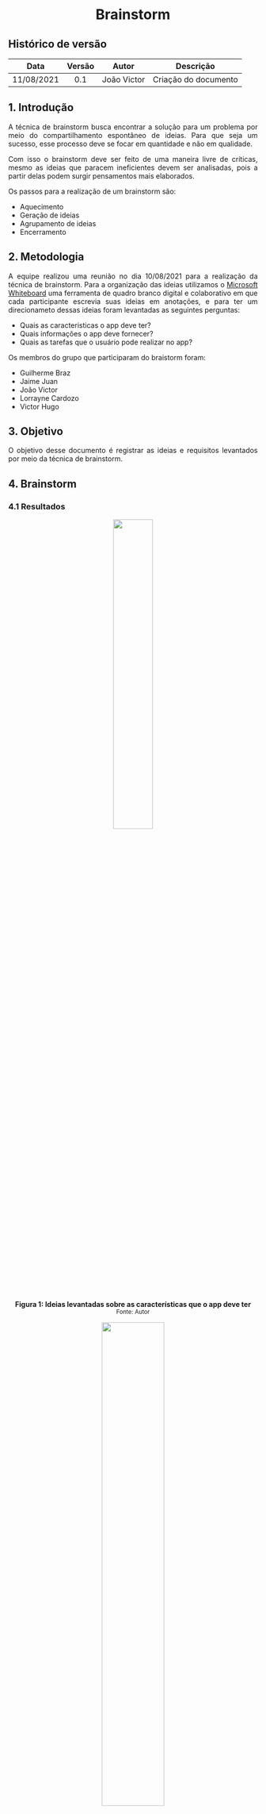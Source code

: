 # <center> Brainstorm


## Histórico de versão
| Data | Versão | Autor | Descrição |
| :-:|:-:|:-:|:-: |
| 11/08/2021 | 0.1 | João Victor | Criação do documento |

<div align="justify">

## 1. Introdução
A técnica de brainstorm busca encontrar a solução para um problema por meio do compartilhamento espontâneo de ideias. Para que seja um sucesso, esse processo deve se focar em quantidade e não em qualidade.

Com isso o brainstorm deve ser feito de uma maneira livre de críticas, mesmo as ideias que paracem ineficientes devem ser analisadas, pois a partir delas podem surgir pensamentos mais elaborados.

Os passos para a realização de um brainstorm são:

- Aquecimento
- Geração de ideias
- Agrupamento de ideias
- Encerramento

## 2. Metodologia
A equipe realizou uma reunião no dia 10/08/2021 para a realização da técnica de brainstorm. Para a organização das ideias utilizamos o [Microsoft Whiteboard](https://www.microsoft.com/pt-br/microsoft-365/microsoft-whiteboard/digital-whiteboard-app) uma ferramenta de quadro branco digital e colaborativo em que cada participante escrevia suas ideias em anotações, e para ter um direcionameto dessas ideias foram levantadas as seguintes perguntas:

- Quais as caracteristicas o app deve ter?
- Quais informações o app deve fornecer?
- Quais as tarefas que o usuário pode realizar no app?

Os membros do grupo que participaram do braistorm foram:

- Guilherme Braz
- Jaime Juan
- João Victor
- Lorrayne Cardozo
- Victor Hugo

## 3. Objetivo
O objetivo desse documento é registrar as ideias e requisitos levantados por meio da técnica de brainstorm.

## 4. Brainstorm
### 4.1 Resultados

<p align='center'>
    <img src='images/brainstorm_1.png' width=40% height=auto>
    <figcaption align='center'>
        <b>Figura 1: Ideias levantadas sobre as características que o app deve ter</b>
        <br>
        <small>Fonte: Autor</small>
    </figcaption>
</p>

<p align='center'>
    <img src='images/brainstorm_2.png' width=50% height=auto>
    <figcaption align='center'>
        <b>Figura 2: Ideias levantadas sobre as informações o app deve fornecer</b>
        <br>
        <small>Fonte: Autor</small>
    </figcaption>
</p>

<p align='center'>
    <img src='images/brainstorm_3.png' width=50% height=auto>
    <figcaption align='center'>
        <b>Figura 3: Ideias levantadas sobre as tarefas que o usuário pode realizar no app</b>
        <br>
        <small>Fonte: Autor</small>
    </figcaption>
</p>

### 4.2 Requisitos elicitados

| Id | Descrição | Tipo de requisito |
| -- | --------- | ----------------- |
| 001 | Ter a opção de login pelo Meugov.br | Requisito Funcional |
| 002 | Ter a opção de logout | Requisito Funcional |
| 003 | Ter a opção de criar conta pelo Meugov.br | Requisito Funcional |
| 004 | Ter a opção de ver regras de doação | Requisito Funcional |
| 005 | Ter a opção de convidar um amigo | Requisito Funcional |
| 006 | Ter a opção de visualizar dados pessoais | Requisito Funcional |
| 007 | Ter a opção de visualizar histórico de doações | Requisito Funcional |
| 008 | Ter a opção de visualizar campanhas de doação | Requisito Funcional |
| 009 | Ter a opção de ver notificações sobre doações agendadas | Requisito Funcional |
| 010 | Ter a opção de solicitar agendamento de doação | Requisito Funcional |
| 011 | Ter a opção de ver a lista de hemocentros próximos a localização | Requisito Funcional |
| 012 | Ter a opção de escolher a localização para procurar hemocentros próximos | Requisito Funcional |
| 013 | Ter a opção de usar a localização do dispositivo para procurar hemocentros próximos | Requisito Funcional |
| 014 | Ter a opção de ver informações sobre os hemocentros (telefones, horário de atendimento, site... ) | Requisito Funcional |
| 015 | Ter a opção de ver rotas para locomoção ao hemocentro | Requisito Funcional |
| 016 | Ter a opção de visualizar um mapa com a localização dos hemocentros próximos | Requisito Funcional |
| 017 | Ter a opção de ver a data da ultima doação feita | Requisito Funcional |
| 018 | Ter a opção de ver a data da próxima doação | Requisito Funcional |
| 019 | Ter a opção de notificar o usuário sobre campanhas de doação | Requisito Funcional |
| 020 | Ter a opção de notificar o usuário sobre a data de sua próxima doação | Requisito Funcional |
| 021 | O aplicativo deve ter um layout responsivo para variados tamanhos de telas | Requisito Não Funcional |
| 022 | O aplicativo deve ser leve (não ser maior que 100MB) | Requisito Não Funcional |
| 023 | O aplicativo deve ser rapido (não demorar mais que 500ms para abrir e carregar informações) | Requisito Não Funcional |
| 024 | O aplicativo deve ter compatibilidade com diversos sistemas operacionais (IOS, Android, versão web) | Requisito Não Funcional |
| 025 | O aplicativo deve ter modo escuro e modo claro | Requisito Não Funcional |
| 026 | O aplicativo deve ter uma interface simples e amigavel | Requisito Não Funcional |
| 027 | O aplicativo deve ter facil uso | Requisito Não Funcional |
| 028 | o aplicativo deve ser intuitivo | Requisito Não Funcional |

## 5. Conclusão

Ao total foram identificados 28 requisitos utilizando a técnica de brainstorm, sendo 20 requistos funcionais e 8 requisitos não funcionais.


### Referências

Woebcken, Cayo. O que é brainstorming e as 7 melhores técnicas para a tomada de decisões inteligentes. Disponível em: https://rockcontent.com/br/blog/brainstorming/ 



</div> 